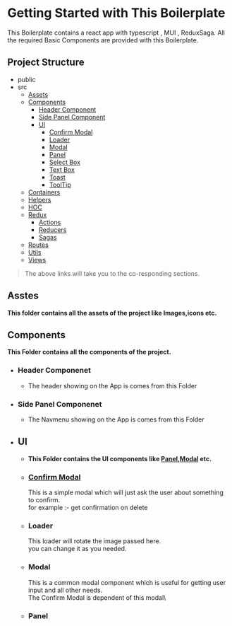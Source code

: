 # Getting Started with This Boilerplate

This Boilerplate contains a react app with typescript , MUI , ReduxSaga.
All the required Basic Components are provided with this Boilerplate.

## Project Structure

- public
- src
  - [Assets](#asstes)
  - [Components](#components)
    - [Header Component](#header-componenet)
    - [Side Panel Component](#side-panel-componenet)
    - [UI](#ui)
      - [Confirm Modal](#confirm-modal)
      - [Loader](#loader)
      - [Modal](#modal)
      - [Panel](#panel)
      - [Select Box](#select-box)
      - [Text Box](#text-box)
      - [Toast](#toast)
      - [ToolTip](#tooltip)
  - [Containers](#containers)
  - [Helpers](#helpers)
  - [HOC](#HOC)
  - [Redux](#Redux)
    - [Actions](#actions)
    - [Reducers](#reducers)
    - [Sagas](#sagas)
  - [Routes](#routes)
  - [Utils](#utils)
  - [Views](#views)

> The above links will take you to the co-responding sections.

## Asstes

**This folder contains all the assets of the project like Images,icons etc.**

## Components

**This Folder contains all the components of the project.**

- ### Header Componenet

  - The header showing on the App is comes from this Folder

- ### Side Panel Componenet

  - The Navmenu showing on the App is comes from this Folder

- ## UI

  - **This Folder contains the UI components like [Panel](#panel),[Modal](#modal) etc.**
  - ### [Confirm Modal](src/Components/UI/ConfirmModal/index.tsx)
    This is a simple modal which will just ask the user about something to confirm.\
    for example :- get confirmation on delete
  - ### Loader
    This loader will rotate the image passed here.\
    you can change it as you needed.
  - ### Modal

    This is a common modal component which is useful for getting user input and all other needs.\
    The Confirm Modal is dependent of this modal\

  - ### Panel

<!-- In the project directory, you can run:

### `npm start`

Runs the app in the development mode.\
Open [http://localhost:3000](http://localhost:3000) to view it in the browser.

The page will reload if you make edits.\
You will also see any lint errors in the console.

### `npm test`

Launches the test runner in the interactive watch mode.\
See the section about [running tests](https://facebook.github.io/create-react-app/docs/running-tests) for more information.

### `npm run build`

Builds the app for production to the `build` folder.\
It correctly bundles React in production mode and optimizes the build for the best performance.

The build is minified and the filenames include the hashes.\
Your app is ready to be deployed!

See the section about [deployment](https://facebook.github.io/create-react-app/docs/deployment) for more information.

### `npm run eject`

**Note: this is a one-way operation. Once you `eject`, you can’t go back!**

If you aren’t satisfied with the build tool and configuration choices, you can `eject` at any time. This command will remove the single build dependency from your project.

Instead, it will copy all the configuration files and the transitive dependencies (webpack, Babel, ESLint, etc) right into your project so you have full control over them. All of the commands except `eject` will still work, but they will point to the copied scripts so you can tweak them. At this point you’re on your own.

You don’t have to ever use `eject`. The curated feature set is suitable for small and middle deployments, and you shouldn’t feel obligated to use this feature. However we understand that this tool wouldn’t be useful if you couldn’t customize it when you are ready for it.

## Learn More

You can learn more in the [Create React App documentation](https://facebook.github.io/create-react-app/docs/getting-started).

To learn React, check out the [React documentation](https://reactjs.org/). -->
